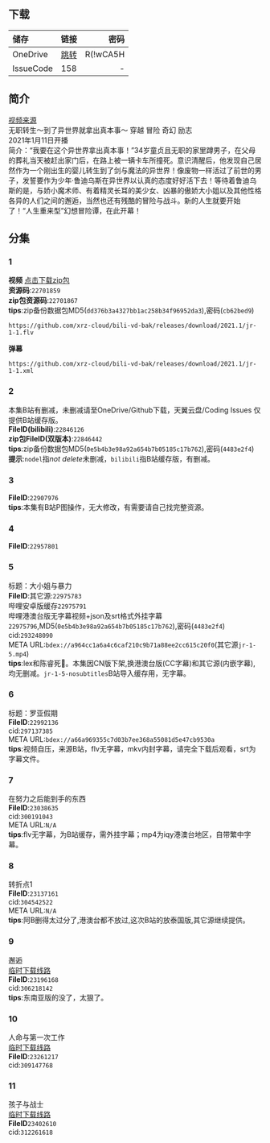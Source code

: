 ## 下载

储存 | 链接 | 密码
:----------- | :-----------: | -----------:
 OneDrive | [跳转](https://xrzcloud-my.sharepoint.com/:f:/g/personal/xrz_xrzyun_ml/EhuVhWhM95VFlp_8vyF3un4B7IcDeqbwtnG93KUtzViAEg?e=y7nMGg) | R(!wCA5H
 IssueCode | 158 | -

## 简介
[视频来源](https://www.bilibili.com/bangumi/media/md28231810/)  
无职转生～到了异世界就拿出真本事～ 穿越 冒险 奇幻 励志  
2021年1月11日开播  
简介：“我要在这个异世界拿出真本事！”34岁童贞且无职的家里蹲男子，在父母的葬礼当天被赶出家门后，在路上被一辆卡车所撞死。意识清醒后，他发现自己居然作为一个刚出生的婴儿转生到了剑与魔法的异世界！像废物一样活过了前世的男子，发誓要作为少年·鲁迪乌斯在异世界以认真的态度好好活下去！等待着鲁迪乌斯的是，与娇小魔术师、有着精灵长耳的美少女、凶暴的傲娇大小姐以及其他性格各异的人们之间的邂逅，当然也还有残酷的冒险与战斗。新的人生就要开始了！“人生重来型”幻想冒险谭，在此开幕！  
## 分集
### 1
**视频**   [点击下载zip包](https://github.com/xrz-cloud/bili-vd-bak/releases/download/2021.1/jr-1-1-MD5.dd376b3a4327bb1ac258b34f96952da3-cb62bed9.zip)  
**资源码**:`22701859`  
**zip包资源码**:`22701867`  
**tips**:zip备份数据包MD5(`dd376b3a4327bb1ac258b34f96952da3`),密码(`cb62bed9`)
```
https://github.com/xrz-cloud/bili-vd-bak/releases/download/2021.1/jr-1-1.flv
```
**弹幕**
```
https://github.com/xrz-cloud/bili-vd-bak/releases/download/2021.1/jr-1-1.xml
```
### 2
本集B站有删减，未删减请至OneDrive/Github下载，天翼云盘/Coding Issues 仅提供B站缓存版。  
**FileID(bilibili)**:`22846126`  
**zip包FileID(双版本)**:`22846442`  
**tips**:zip备份数据包MD5(`0e5b4b3e98a92a654b7b05185c17b762`),密码(`4483e2f4`)  
**提示**:`nodel`指*not delete*未删减，`bilibili`指B站缓存版，有删减。  
### 3
**FileID**:`22907976`  
**tips**:本集有B站P图操作，无大修改，有需要请自己找完整资源。  
### 4
**FileID**:`22957801`
### 5
标题：大小姐与暴力  
**FileID**:其它源:`22975783`  
哔哩安卓版缓存`22975791`  
哔哩港澳台版无字幕视频+json及srt格式外挂字幕`22975796`,MD5(`0e5b4b3e98a92a654b7b05185c17b762`),密码(`4483e2f4`)  
cid:`293248090`  
META URL:`bdex://a964cc1a6a4c6caf210c9b71a88ee2cc615c20f0`(其它源`jr-1-5.mp4`)  
**tips**:lex和陈睿死🐴。本集因CN版下架,换港澳台版(CC字幕)和其它源(内嵌字幕),均无删减。`jr-1-5-nosubtitles`B站导入缓存用，无字幕。  
### 6
标题：罗亚假期  
**FileID**:`22992136`  
cid:`297137385`  
META URL:`bdex://a66a969355c7d03b7ee368a55081d5e47cb9530a`  
**tips**:视频自压，来源B站，flv无字幕，mkv内封字幕，请完全下载后观看，srt为字幕文件。  
### 7
在努力之后能到手的东西  
**FileID**:`23038635`  
cid:`300191043`  
META URL:`N/A`  
**tips**:flv无字幕，为B站缓存，需外挂字幕；mp4为iqy港澳台地区，自带繁中字幕。  
### 8
转折点1  
**FileID**:`23137161`  
cid:`304542522`  
META URL:`N/A`  
**tips**:阿B删得太过分了,港澳台都不放过,这次B站的放泰国版,其它源继续提供。  
### 9
邂逅  
[临时下载线路](https://vip.w.xk.miui.com/54fc0a2fe118b843e6a2d4ce93d30be1)  
**FileID**:`23196168`  
cid:`306218142`  
**tips**:东南亚版的没了，太狠了。  
### 10
人命与第一次工作  
[临时下载线路](https://vip.w.xk.miui.com/d74340276810aae541c757b0236d2a90)  
**FileID**:`23261217`  
cid:`309147768`  
### 11
孩子与战士  
[临时下载线路](https://vip.w.xk.miui.com/145c633c128073d0c9231a0181c5950c)  
**FileID**`23402610`  
cid:`312261618`  